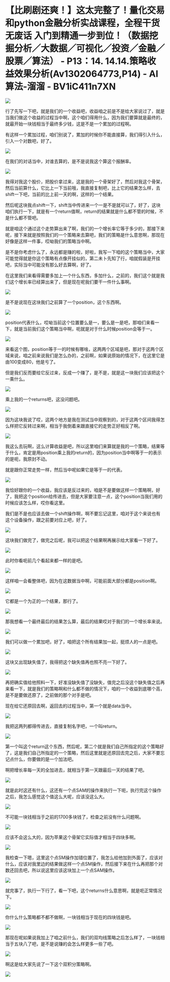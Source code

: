# 【比刷剧还爽！】这太完整了！量化交易和python金融分析实战课程，全程干货无废话 入门到精通一步到位！（数据挖掘分析／大数据／可视化／投资／金融／股票／算法） - P13：14. 14.14.策略收益效果分析(Av1302064773,P14) - AI算法-溜溜 - BV1iC411n7XN

![](img/951a42a82f4615098f0d2c9f7b884c1b_0.png)

行了先写一下吧，就是我们的一个收益吧，收益咱之前是不是给大家说过了，就是当我们做这个收益的过程当中啊，这个咱们得用什么，因为我们要算就是最终的，就最开始一块钱相当于最终多少钱，这是不是一个累加的过程啊。

有这样一个累加过程，咱们别说了，累加的时候你不能直接算，我们得引入什么，引入一个对数吧，好了。

![](img/951a42a82f4615098f0d2c9f7b884c1b_2.png)

在我们的对话当中，对谁去算的，是不是说我这个算这个报酬率。

![](img/951a42a82f4615098f0d2c9f7b884c1b_4.png)

我得对我这个股价，把股价拿过来，这是我的一个骨架好了，然后对我这个骨架，然后当前算什么，它比上一下当前哦，我直接复制吧，比上它的结果怎么样，去shift一下吧，当前的比上前一天的啊，这样的一个结果。

然后呢这块我点shift一下，shift当中传进来一个一是不是就可以了，好了，这块咱们执行一下，就是有一个return值啊，return的结果就是什么都不管的时候，不是什么都不管吧。

就是咱这个通过这个走势算出来了啊，我们的一个增长率它等于多少的，那接下来呢，接下来就是按照我们的一个策略来去算吧，我们的策略是什么意思啊，那现在好像是这样一件事，哎呦我们的策略当中啊。

是不是你考虑什么了，永远都是赚的啦，好啦，我写一下咱的这个策略当中，大家可能觉得就是你这个策略有点像开挂似的，第二未卜先知了行，咱就假装是开挂吧，实际当中可能没有那么好去算啊，好了。

在这里我们来看得需要多加上一个什么东西，多加什么，之前的，我们这个就是我们这个增长率已经算出来了，但是现在呢我们要干一件什么事啊。



![](img/951a42a82f4615098f0d2c9f7b884c1b_6.png)

是不是说现在这块我们之前算了一个position，这个东西啊。

![](img/951a42a82f4615098f0d2c9f7b884c1b_8.png)

position代表什么，哎呦当前这个位置要么是一，要么是一是吧，那咱们来看一下，就是当前我们这个策略当中啊，呃就是对于什么时候position会等于一。



![](img/951a42a82f4615098f0d2c9f7b884c1b_10.png)

来看这个图，position等于一的时候有哪啥，这两两个区域是吧，那对于这两个区域来说，咱之前来说我们是怎么办的，之前啊，如果说原始的情况下，在这里它是由100变成80，他是亏了。

但是我们反而要给它反过来，反成一个赚了，是不是，就是这一块我们应该把这个一乘什么。

![](img/951a42a82f4615098f0d2c9f7b884c1b_12.png)

乘上我的一个returns吧，这没问题吧。

![](img/951a42a82f4615098f0d2c9f7b884c1b_14.png)

因为这块我说了哎，这两个地方是我在测试当中观察到的，对于这两个区间我得怎么样把它反转过来啊，相当于我倒着来跟直接它的走势正好相反了啊。



![](img/951a42a82f4615098f0d2c9f7b884c1b_16.png)

我这么去玩啊，这么计算收益是吧，所以这里咱们来算就是我的一个策略，结果等于什么，肯定是用position乘上我的return的，因为position当中啊等于一的表示的是呃，我原封不动。

就是跟你正常走势一样，然后当中呢如果它是等于一的代表。

![](img/951a42a82f4615098f0d2c9f7b884c1b_18.png)

我恰好跟你的一个收益，我应该是反过来的，咱是不是要做这样一个策略啊，好了，我把这个position给传进去，但是大家要注意一点，这个position当我们用的时候应该怎么样，哎你看这里。

我们是不是也应该去做一个shift操作啊，啊不要忘记这里，咱对于这个来说也有这个设备操作，跟之前要对应上吧，好了。



![](img/951a42a82f4615098f0d2c9f7b884c1b_20.png)

这块我们做完了，做完之后呢，我可以把这个结果啊再展示给大家看一下好了。

![](img/951a42a82f4615098f0d2c9f7b884c1b_22.png)

此时你看呃前几个看起来都一样的是吧。

![](img/951a42a82f4615098f0d2c9f7b884c1b_24.png)

这样咱一会看整体吧，因为在这数据当中啊，可能前面大部分都是position啊。

![](img/951a42a82f4615098f0d2c9f7b884c1b_26.png)

它都是一个为正的一个结果，那行了。

![](img/951a42a82f4615098f0d2c9f7b884c1b_28.png)

那我想看一个最终最后的结果怎么算，最后的结果哎对于我们的一个增长率来说。

![](img/951a42a82f4615098f0d2c9f7b884c1b_30.png)

我们可以做一个累加吧，好了，咱把这个所有结果加一起，挺烦人的一点是吧。

![](img/951a42a82f4615098f0d2c9f7b884c1b_32.png)

这块又出现缺失值了，我得把这个缺失值再也照不亮一下好了。

![](img/951a42a82f4615098f0d2c9f7b884c1b_34.png)

再把确实值给他照料一下，好准没缺失值了没缺失，值完之后没这个缺失值之后再来看一下，就是我们的策略啊和什么都不做的情况下，咱的一个收益到底哪个高，是不是要做还原了，之前做的那个对手是吧。

现在给它还原回去啊，返回去的过程当中，第一个就是data当中。

![](img/951a42a82f4615098f0d2c9f7b884c1b_36.png)

我把这两列都得传进去，直接复制名字吧，一个叫return。

![](img/951a42a82f4615098f0d2c9f7b884c1b_38.png)

第一个叫这个return这个东西，然后呢，第二个就是我们自己所指定的这个策略好了，这是我们自己所指定的一个策略，然后这里就是还原回去完之后，大家不要忘记点什么，你要做的是一个加法吧。

啊把增长率每一天的全加进去，就相当于第一天跟最后一天的结果了吧。

![](img/951a42a82f4615098f0d2c9f7b884c1b_40.png)

就是此时这还有什么，这还有一个点SAM的操作来执行一下呃，执行完这个操作之后，我怎么感觉这个值这么大呢，应该没这么大。



![](img/951a42a82f4615098f0d2c9f7b884c1b_42.png)

不可能一块钱相当于之前的1700多块钱了，检查之前没有什么问题啊。

![](img/951a42a82f4615098f0d2c9f7b884c1b_44.png)

应该不会这么大的，因为苹果这个骨架它实际值才相当于四块多啊。

![](img/951a42a82f4615098f0d2c9f7b884c1b_46.png)

我检查一下嗯，这里这个点SM操作加错位置了，我怎么给他加到外面了，应该对什么，应该对我里边的结果做这样一个点SM操作，然后接下来在什么再把那个对数还回去吧，所以说这里应该这块加上一个点SAM操作。



![](img/951a42a82f4615098f0d2c9f7b884c1b_48.png)

就完事了，执行一下行了，看一下吧，这个returns什么意思啊，就是呃正常情况下。

![](img/951a42a82f4615098f0d2c9f7b884c1b_50.png)

你什么什么策略都不都不做啊，一块钱相当于现在的四块钱是吧。

![](img/951a42a82f4615098f0d2c9f7b884c1b_52.png)

那现在呢如果说我加上了咱之前什么，我们的双均线策略之后怎么样了，一块钱相当于五块八了吧，是不是说赚的会怎么样更多一些了吧。



![](img/951a42a82f4615098f0d2c9f7b884c1b_54.png)

啊这是给大家先说了一下这个双积分策略啊。

![](img/951a42a82f4615098f0d2c9f7b884c1b_56.png)